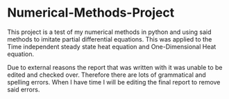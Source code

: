 # Numerical-Methods-Project
This project is a test of my numerical methods in python and using said methods to imitate partial differential equations. This was applied to the Time independent steady state heat equation and One-Dimensional Heat equation. 

Due to external reasons the report that was written with it was unable to be edited and checked over. Therefore there are lots of grammatical and spelling errors. When I have time I will be editing the final report to remove said errors.
